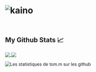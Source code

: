 # ![kaino](https://media-exp1.licdn.com/dms/image/C5616AQHENJndD4RwcQ/profile-displaybackgroundimage-shrink_350_1400/0/1540069760784?e=1613606400&v=beta&t=_uPZsFD2NU5Ce3HAHqwwIFAThmkDOGwpp7SY174iNcQ)

<p align='center'>
  <a href=""></a>&nbsp;&nbsp;

</p>



## My Github Stats &#x1f4c8;
<a href="https://github.com/kainovaii">
  <img align="center" src="https://github-readme-stats.vercel.app/api/top-langs/?username=kainovaii&title_color=ffffff&text_color=c9cacc&icon_color=2bbc8a&bg_color=1d1f21">
</a>

<a href="https://github.com/kainovaii">
  <img align="center" src="https://github-readme-stats.vercel.app/api?username=kainovaii&show_icons=true&line_height=27&count_private=true&title_color=ffffff&text_color=c9cacc&icon_color=2bbc8a&bg_color=1d1f21">
</a>


![Les statistiques de tom.m sur les github](https://github-readme-stats.vercel.app/api?username=kainovaii&show_icons=true&hide=["prs","issues","contribs"])
